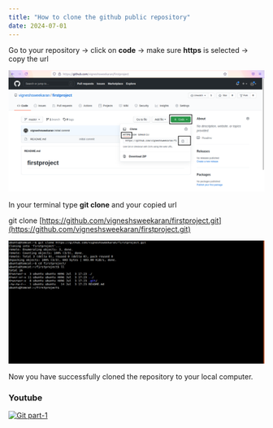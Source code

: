 ```yaml
---
title: "How to clone the github public repository"
date: 2024-07-01
---
```


Go to your repository -> click on **code** -> make sure **https** is selected -> copy the url

![git](images/git-clone.png)

In your terminal type **git clone** and your copied url

git clone [https://github.com/vigneshsweekaran/firstproject.git](https://github.com/vigneshsweekaran/firstproject.git)

![git](images/git-clone-terminal.png)

Now you have successfully cloned the repository to your local computer.

### Youtube

[![Git part-1](images/part-1.png)](https://www.youtube.com/watch?v=kvqHSStbgfU)
